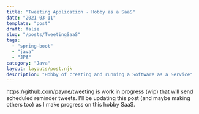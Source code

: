 ```yaml
---
title: "Tweeting Application - Hobby as a SaaS"
date: "2021-03-11"
template: "post"
draft: false
slug: "/posts/TweetingSaaS"
tags:
  - "spring-boot"
  - "java"
  - "JPA"
category: "Java"
layout: layouts/post.njk
description: "Hobby of creating and running a Software as a Service"
---
```



https://github.com/payne/tweeting is work in progress (wip) that will send scheduled reminder tweets.  I'll be updating this post (and maybe making others too) as I make progress on this hobby SaaS.


